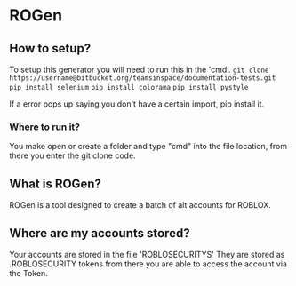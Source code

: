 # ROGen

## How to setup?

To setup this generator you will need to run this in the 'cmd'.
`git clone https://username@bitbucket.org/teamsinspace/documentation-tests.git`
`pip install selenium`
`pip install colorama`
`pip install pystyle`

If a error pops up saying you don't have a certain import, pip install it.

### Where to run it?

You make open or create a folder and type "cmd" into the file location, from there you enter the git clone code.

## What is ROGen?

ROGen is a tool designed to create a batch of alt accounts for ROBLOX.

## Where are my accounts stored?

Your accounts are stored in the file 'ROBLOSECURITYS'
They are stored as .ROBLOSECURITY tokens from there you are able to access the account via the Token.
